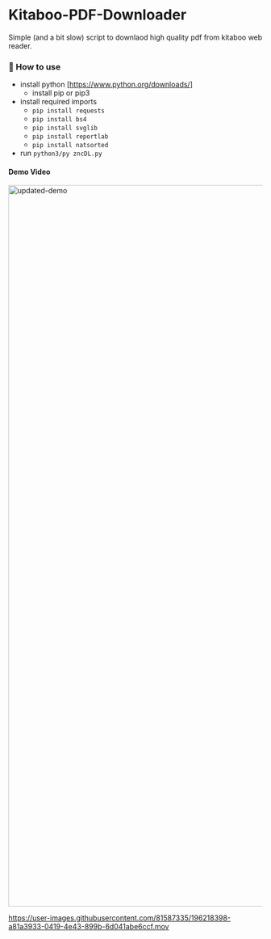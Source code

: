 # Kitaboo-PDF-Downloader
Simple (and a bit slow) script to downlaod high quality pdf from kitaboo web reader. 
### 📝 How to use
- install python [https://www.python.org/downloads/]
   - install pip or pip3
- install required imports
   - `pip install requests`
   - `pip install bs4`
   - `pip install svglib`
   - `pip install reportlab`
   - `pip install natsorted`
- run `python3/py zncDL.py`

#### Demo Video
<img width="1427" alt="updated-demo" src="https://user-images.githubusercontent.com/81587335/204141210-3bb3bdf2-8bd2-4334-b1e5-84174992805b.png">

https://user-images.githubusercontent.com/81587335/196218398-a81a3933-0419-4e43-899b-6d041abe6ccf.mov

